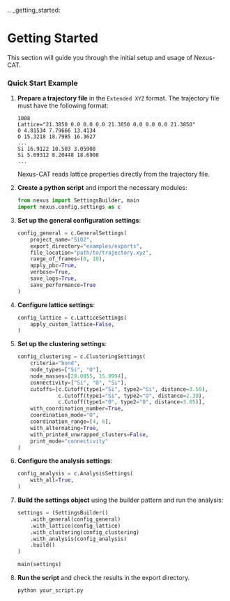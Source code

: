 .. _getting_started:

Getting Started
===============

This section will guide you through the initial setup and usage of Nexus-CAT.

### Quick Start Example

1.  **Prepare a trajectory file** in the `Extended XYZ` format. The trajectory file must have the following format:

    ```plaintext
    1008
    Lattice="21.3850 0.0 0.0 0.0 21.3850 0.0 0.0 0.0 21.3850"
    O 4.81534 7.79666 13.4134
    O 15.3218 18.7985 16.3627
    ...
    Si 16.9122 10.503 3.05908
    Si 5.69312 8.20448 18.6908
    ...
    ```
    Nexus-CAT reads lattice properties directly from the trajectory file.

2.  **Create a python script** and import the necessary modules:

    ```python
    from nexus import SettingsBuilder, main
    import nexus.config.settings as c
    ```

3.  **Set up the general configuration settings**:

    ```python
    config_general = c.GeneralSettings(
        project_name="SiO2",
        export_directory="examples/exports",
        file_location="path/to/trajectory.xyz",
        range_of_frames=(0, 10),
        apply_pbc=True,
        verbose=True,
        save_logs=True,
        save_performance=True
    )
    ```

4.  **Configure lattice settings**:

    ```python
    config_lattice = c.LatticeSettings(
        apply_custom_lattice=False,
    )
    ```

5.  **Set up the clustering settings**:

    ```python
    config_clustering = c.ClusteringSettings(
        criteria="bond",
        node_types=["Si", "O"],
        node_masses=[28.0855, 15.9994],
        connectivity=["Si", "O", "Si"],
        cutoffs=[c.Cutoff(type1="Si", type2="Si", distance=3.50),
                 c.Cutoff(type1="Si", type2="O", distance=2.30),
                 c.Cutoff(type1="O", type2="O", distance=3.05)],
        with_coordination_number=True,
        coordination_mode="O",
        coordination_range=[4, 6],
        with_alternating=True,
        with_printed_unwrapped_clusters=False,
        print_mode="connectivity"
    )
    ```

6.  **Configure the analysis settings**:

    ```python
    config_analysis = c.AnalysisSettings(
        with_all=True,
    )
    ```

7.  **Build the settings object** using the builder pattern and run the analysis:

    ```python
    settings = (SettingsBuilder()
        .with_general(config_general)
        .with_lattice(config_lattice)
        .with_clustering(config_clustering)
        .with_analysis(config_analysis)
        .build()
    )

    main(settings)
    ```

8.  **Run the script** and check the results in the export directory.

    ```bash
    python your_script.py
    ```